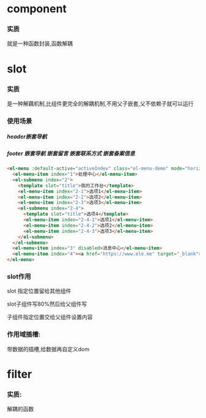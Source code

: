 
# component

### 实质

就是一种函数封装,函数解耦


# slot

### 实质

是一种解藕机制,比组件更完全的解耦机制,不用父子嵌套,父不依赖子就可以运行

### 使用场景

##### header嵌套导航



##### footer 嵌套导航 嵌套留言 嵌套联系方式 嵌套备案信息


```html
<el-menu :default-active="activeIndex" class="el-menu-demo" mode="horizontal" @select="handleSelect">
  <el-menu-item index="1">处理中心</el-menu-item>
  <el-submenu index="2">
    <template slot="title">我的工作台</template>
    <el-menu-item index="2-1">选项1</el-menu-item>
    <el-menu-item index="2-2">选项2</el-menu-item>
    <el-menu-item index="2-3">选项3</el-menu-item>
    <el-submenu index="2-4">
      <template slot="title">选项4</template>
      <el-menu-item index="2-4-1">选项1</el-menu-item>
      <el-menu-item index="2-4-2">选项2</el-menu-item>
      <el-menu-item index="2-4-3">选项3</el-menu-item>
    </el-submenu>
  </el-submenu>
  <el-menu-item index="3" disabled>消息中心</el-menu-item>
  <el-menu-item index="4"><a href="https://www.ele.me" target="_blank">订单管理</a></el-menu-item>
</el-menu>
```

### slot作用

  slot 指定位置留给其他组件

  slot子组件写80%然后给父组件写

  子组件指定位置交给父组件设置内容


### 作用域插槽:

带数据的插槽,给数据再自定义dom

# filter

### 实质:

解耦的函数